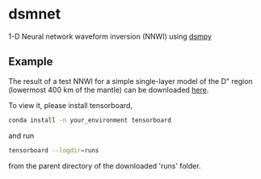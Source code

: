 # dsmnet
1-D Neural network waveform inversion (NNWI) using [dsmpy](https://github.com/afeborgeaud/dsmpy)

## Example
The result of a test NNWI for a simple single-layer model of the D" region (lowermost 400 km of the mantle) can be downloaded [here]().

To view it, please install tensorboard,

```bash
conda install -n your_environment tensorboard
```

and run
```bash
tensorboard --logdir=runs
```
from the parent directory of the downloaded 'runs' folder.



